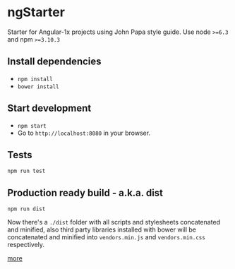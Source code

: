 ngStarter
============

Starter for Angular-1x projects using John Papa style guide.
Use node `>=6.3` and npm `>=3.10.3`

## Install dependencies


* `npm install`
* `bower install`


## Start development


* `npm start`
* Go to `http://localhost:8080` in your browser.


## Tests


`npm run test`


## Production ready build - a.k.a. dist


`npm run dist`

Now there's a `./dist` folder with all scripts and stylesheets concatenated and minified, also third party libraries installed with bower will be concatenated and minified into `vendors.min.js` and `vendors.min.css` respectively.

[more](https://www.npmjs.com/package/slush-oxygene)
